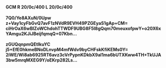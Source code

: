 #### GCM R 20/0c/400 L 20/0c/400
**7Q0/Ye8AXuN/0Upw**<br/>**z+Vay1cyFbGvQ7avF1zNVdR9EVH49PZGEyaS1gAp+CM=**<br/>**ciHrOaX6wBIZoWChdohTTWDF9UBG8F5I8gQqm70meuxofpwY+o20X6xYAmgu2KJiJBeijfqmqQ+07Kbn...**<br/><br/>
**zGUQqnpmQEtIkuYC**<br/>**j5+EfE0hkmeBNoDLnvpM4mfWdv9byCHFskKfiKEMs0Y=**<br/>**2iWE/Wi8ab6925RT6avz3cVrPypnKDkbX9al1ma6bUTXKww4TH+TkUJA3bw5mrqMXEG9Y/oEKrp282Ls...**